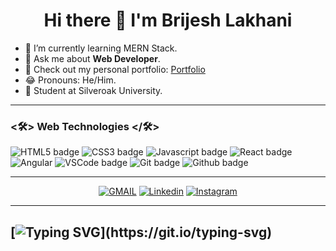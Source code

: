 <div  align="center" > 
      <h1>Hi there 👋 I'm <b>Brijesh</b> Lakhani</h1>
</div>

- 🌱 I’m currently learning MERN Stack.
- 💭 Ask me about <b>Web Developer</b>.
- 📌 Check out my personal portfolio: [Portfolio](https://brijesh-lakhani.netlify.app)
- 😂 Pronouns: He/Him.
- 🏫 Student at Silveroak University.


---

### <🛠> Web Technologies </🛠>

![HTML5 badge](https://img.shields.io/badge/HTML5-E34F26?style=for-the-badge&logo=html5&logoColor=white) 
![CSS3 badge](https://img.shields.io/badge/CSS3-1572B6?style=for-the-badge&logo=css3&logoColor=white)
![Javascript badge](https://img.shields.io/badge/Javascript-F58529?style=for-the-badge&logo=javascript&logoColor=white) 
![React badge](https://img.shields.io/badge/Reacte-0078D4?style=for-the-badge&logo=react&logoColor=white) 
![Angular](https://img.shields.io/badge/Angular-F58529?style=for-the-badge&logo=angular&logoColor=white)
![VSCode badge](https://img.shields.io/badge/Visual_Studio_Code-0078D4?style=for-the-badge&logo=visual%20studio%20code&logoColor=white) 
![Git badge](https://img.shields.io/badge/GIT-F05032?style=for-the-badge&logo=git&logoColor=white) 
![Github badge](https://img.shields.io/badge/GitHub-100000?style=for-the-badge&logo=github&logoColor=white)

---
<div align="center">
       <a href="mailto:lakhani.brijesh376@gmail.com" target="_blank"><img src="https://img.shields.io/badge/Gmail-F58529?&style=for-the-badge&logo=gmail&logoColor=white" alt="GMAIL"></a>
        <a href="https://www.linkedin.com/in/brijesh-lakhani-68272a1a2" target="_blank"><img src="https://img.shields.io/badge/Linkedin-0078D4?&style=for-the-badge&logo=linkedin&logoColor=white" alt="Linkedin"></a>
        <a href="https://www.instagram.com/brijesh_lakhani/" target="_blank"><img src="https://img.shields.io/badge/Instagram-e1306c?&style=for-the-badge&logo=instagram&logoColor=white" alt="Instagram"></a>
</div>

-----
[![Typing SVG](https://readme-typing-svg.herokuapp.com?font=Ubuntu&color=%230EAA20&vCenter=true&lines=Thanks+for+visiting!+You're+welcome!)](https://git.io/typing-svg)
------


